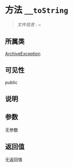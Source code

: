 # 方法 `__toString`

> *文件信息* : ~

## 所属类 

[ArchiveException](../ArchiveException.md)

## 可见性

public

## 说明



## 参数


无参数


## 返回值

无返回值
